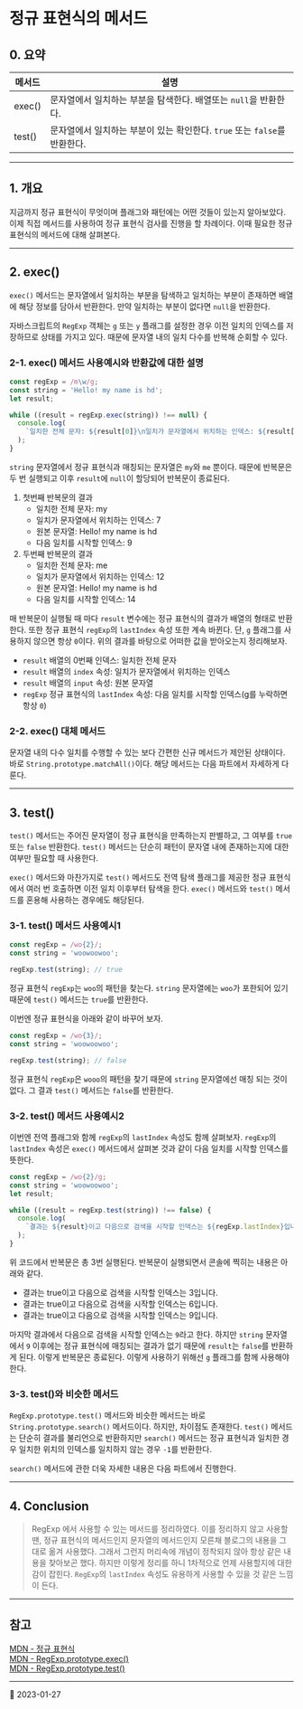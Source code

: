 # 정규 표현식의 메서드

## 0. 요약

| 메서드 | 설명                                                                      |
| ------ | ------------------------------------------------------------------------- |
| exec() | 문자열에서 일치하는 부분을 탐색한다. 배열또는 `null`을 반환한다.          |
| test() | 문자열에서 일치하는 부분이 있는 확인한다. `true` 또는 `false`를 반환한다. |

---

## 1. 개요

지금까지 정규 표현식이 무엇이며 플래그와 패턴에는 어떤 것들이 있는지 알아보았다. 이제 직접 메서드를 사용하여 정규 표현식 검사를 진행을 할 차례이다. 이때 필요한 정규 표현식의 메서드에 대해 살펴본다.

---

## 2. exec()

`exec()` 메서드는 문자열에서 일치하는 부분을 탐색하고 일치하는 부분이 존재하면 배열에 해당 정보를 담아서 반환한다. 만약 일치하는 부분이 없다면 `null`을 반환한다.

자바스크립트의 `RegExp` 객체는 `g` 또는 `y` 플래그를 설정한 경우 이전 일치의 인덱스를 저장하므로 상태를 가지고 있다. 때문에 문자열 내의 일치 다수를 반복해 순회할 수 있다.

### 2-1. exec() 메서드 사용예시와 반환값에 대한 설명

```javascript
const regExp = /m\w/g;
const string = 'Hello! my name is hd';
let result;

while ((result = regExp.exec(string)) !== null) {
  console.log(
    `일치한 전체 문자: ${result[0]}\n일치가 문자열에서 위치하는 인덱스: ${result['index']}\n원본 문자열: ${result['input']}\n다음 일치를 시작할 인덱스: ${regExp.lastIndex}`
  );
}
```

`string` 문자열에서 정규 표현식과 매칭되는 문자열은 `my`와 `me` 뿐이다. 때문에 반복문은 두 번 실행되고 이후 `result`에 `null`이 할당되어 반복문이 종료된다.

1. 첫번째 반복문의 결과
   - 일치한 전체 문자: my
   - 일치가 문자열에서 위치하는 인덱스: 7
   - 원본 문자열: Hello! my name is hd
   - 다음 일치를 시작할 인덱스: 9
2. 두번째 반복문의 결과
   - 일치한 전체 문자: me
   - 일치가 문자열에서 위치하는 인덱스: 12
   - 원본 문자열: Hello! my name is hd
   - 다음 일치를 시작할 인덱스: 14

매 반복문이 실행될 때 마다 `result` 변수에는 정규 표현식의 결과가 배열의 형태로 반환한다. 또한 정규 표현식 `regExp`의 `lastIndex` 속성 또한 계속 바뀐다. 단, `g` 플래그를 사용하지 않으면 항상 `0`이다. 위의 결과를 바탕으로 어떠한 값을 받아오는지 정리해보자.

- `result` 배열의 0번째 인덱스: 일치한 전체 문자
- `result` 배열의 `index` 속성: 일치가 문자열에서 위치하는 인덱스
- `result` 배열의 `input` 속성: 원본 문자열
- `regExp` 정규 표현식의 `lastIndex` 속성: 다음 일치를 시작할 인덱스(g를 누락하면 항상 `0`)

### 2-2. exec() 대체 메서드

문자열 내의 다수 일치를 수행할 수 있는 보다 간편한 신규 메서드가 제안된 상태이다. 바로 `String.prototype.matchAll()`이다. 해당 메서드는 다음 파트에서 자세하게 다룬다.

---

## 3. test()

`test()` 메서드는 주어진 문자열이 정규 표현식을 만족하는지 판별하고, 그 여부를 `true` 또는 `false` 반환한다. `test()` 메서드는 단순히 패턴이 문자열 내에 존재하는지에 대한 여부만 필요할 때 사용한다.

`exec()` 메서드와 마찬가지로 `test()` 메서드도 전역 탐색 플래그를 제공한 정규 표현식에서 여러 번 호출하면 이전 일치 이후부터 탐색을 한다. `exec()` 메서드와 `test()` 메서드를 혼용해 사용하는 경우에도 해당된다.

### 3-1. test() 메서드 사용예시1

```javascript
const regExp = /wo{2}/;
const string = 'woowoowoo';

regExp.test(string); // true
```

정규 표현식 `regExp`는 `woo`의 패턴을 찾는다. `string` 문자열에는 `woo`가 포한되어 있기 때문에 `test()` 메서드는 `true`를 반환한다.

이번엔 정규 표현식을 아래와 같이 바꾸어 보자.

```javascript
const regExp = /wo{3}/;
const string = 'woowoowoo';

regExp.test(string); // false
```

정규 표현식 `regExp`은 `wooo`의 패턴을 찾기 때문에 `string` 문자열에선 매칭 되는 것이 없다. 그 결과 `test()` 메서드는 `false`를 반환한다.

### 3-2. test() 메서드 사용예시2

이번엔 전역 플래그와 함께 `regExp`의 `lastIndex` 속성도 함께 살펴보자. `regExp`의 `lastIndex` 속성은 `exec()` 메서드에서 살펴본 것과 같이 다음 일치를 시작할 인덱스를 뜻한다.

```javascript
const regExp = /wo{2}/g;
const string = 'woowoowoo';
let result;

while ((result = regExp.test(string)) !== false) {
  console.log(
    `결과는 ${result}이고 다음으로 검색을 시작할 인덱스는 ${regExp.lastIndex}입니다.`
  );
}
```

위 코드에서 반복문은 총 3번 실행된다. 반복문이 실행되면서 콘솔에 찍히는 내용은 아래와 같다.

- 결과는 true이고 다음으로 검색을 시작할 인덱스는 3입니다.
- 결과는 true이고 다음으로 검색을 시작할 인덱스는 6입니다.
- 결과는 true이고 다음으로 검색을 시작할 인덱스는 9입니다.

마지막 결과에서 다음으로 검색을 시작할 인덱스는 `9`라고 한다. 하지만 `string` 문자열에서 `9` 이후에는 정규 표현식에 매칭되는 결과가 없기 때문에 `result`는 `false`를 반환하게 된다. 이렇게 반복문은 종료된다. 이렇게 사용하기 위해선 `g` 플래그를 함께 사용해야 한다.

### 3-3. test()와 비슷한 메서드

`RegExp.prototype.test()` 메서드와 비슷한 메서드는 바로 `String.prototype.search()` 메서드이다. 하지만, 차이점도 존재한다. `test()` 메서드는 단순히 결과를 불리언으로 반환하지만 `search()` 메서드는 정규 표현식과 일치한 경우 일치한 위치의 인덱스를 일치하지 않는 경우 `-1`를 반환한다.

`search()` 메서드에 관한 더욱 자세한 내용은 다음 파트에서 진행한다.

---

## 4. Conclusion

> RegExp 에서 사용할 수 있는 메서드를 정리하였다. 이를 정리하지 않고 사용할 땐, 정규 표현식의 메서드인지 문자열의 메서드인지 모른채 블로그의 내용을 그대로 옮겨 사용했다. 그래서 그런지 머리속에 개념이 정착되지 않아 항상 같은 내용을 찾아보곤 했다. 하지만 이렇게 정리를 하니 1차적으로 언제 사용할지에 대한 감이 잡힌다. `RegExp`의 `lastIndex` 속성도 유용하게 사용할 수 있을 것 같은 느낌이 든다.

---

## 참고

[MDN - 정규 표현식](https://developer.mozilla.org/ko/docs/Web/JavaScript/Guide/Regular_Expressions#javascript%EC%97%90%EC%84%9C_%EC%A0%95%EA%B7%9C_%ED%91%9C%ED%98%84%EC%8B%9D_%EC%82%AC%EC%9A%A9%ED%95%98%EA%B8%B0)  
[MDN - RegExp.prototype.exec()](https://developer.mozilla.org/ko/docs/Web/JavaScript/Reference/Global_Objects/RegExp/exec)  
[MDN - RegExp.prototype.test()](https://developer.mozilla.org/ko/docs/Web/JavaScript/Reference/Global_Objects/RegExp/test)

---

📅 2023-01-27
